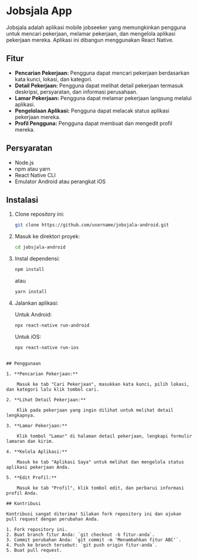 
# Jobsjala App

Jobsjala adalah aplikasi mobile jobseeker yang memungkinkan pengguna untuk mencari pekerjaan, melamar pekerjaan, dan mengelola aplikasi pekerjaan mereka. Aplikasi ini dibangun menggunakan React Native.

## Fitur

- **Pencarian Pekerjaan:** Pengguna dapat mencari pekerjaan berdasarkan kata kunci, lokasi, dan kategori.
- **Detail Pekerjaan:** Pengguna dapat melihat detail pekerjaan termasuk deskripsi, persyaratan, dan informasi perusahaan.
- **Lamar Pekerjaan:** Pengguna dapat melamar pekerjaan langsung melalui aplikasi.
- **Pengelolaan Aplikasi:** Pengguna dapat melacak status aplikasi pekerjaan mereka.
- **Profil Pengguna:** Pengguna dapat membuat dan mengedit profil mereka.

## Persyaratan

- Node.js
- npm atau yarn
- React Native CLI
- Emulator Android atau perangkat iOS

## Instalasi

1. Clone repository ini:

    ```bash
    git clone https://github.com/username/jobsjala-android.git
    ```

2. Masuk ke direktori proyek:

    ```bash
    cd jobsjala-android
    ```

3. Instal dependensi:

    ```bash
    npm install
    ```

    atau

    ```bash
    yarn install
    ```

4. Jalankan aplikasi:

    Untuk Android:

    ```bash
    npx react-native run-android
    ```

    Untuk iOS:

    ```bash
    npx react-native run-ios
    ```

```

## Penggunaan

1. **Pencarian Pekerjaan:**

    Masuk ke tab "Cari Pekerjaan", masukkan kata kunci, pilih lokasi, dan kategori lalu klik tombol cari.

2. **Lihat Detail Pekerjaan:**

    Klik pada pekerjaan yang ingin dilihat untuk melihat detail lengkapnya.

3. **Lamar Pekerjaan:**

    Klik tombol "Lamar" di halaman detail pekerjaan, lengkapi formulir lamaran dan kirim.

4. **Kelola Aplikasi:**

    Masuk ke tab "Aplikasi Saya" untuk melihat dan mengelola status aplikasi pekerjaan Anda.

5. **Edit Profil:**

    Masuk ke tab "Profil", klik tombol edit, dan perbarui informasi profil Anda.

## Kontribusi

Kontribusi sangat diterima! Silakan fork repository ini dan ajukan pull request dengan perubahan Anda.

1. Fork repository ini.
2. Buat branch fitur Anda: `git checkout -b fitur-anda`.
3. Commit perubahan Anda: `git commit -m 'Menambahkan fitur ABC'`.
4. Push ke branch tersebut: `git push origin fitur-anda`.
5. Buat pull request.


